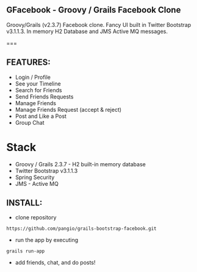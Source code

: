 ## GFacebook - Groovy / Grails Facebook Clone 
Groovy/Grails (v2.3.7) Facebook clone. 
Fancy UI built in Twitter Bootstrap v3.1.1.3.
In memory H2 Database and JMS Active MQ messages.

===
## FEATURES:

* Login / Profile
* See your Timeline
* Search for Friends
* Send Friends Requests
* Manage Friends
* Manage Friends Request (accept & reject)
* Post and Like a Post
* Group Chat


# Stack
*  Groovy / Grails 2.3.7 - H2 built-in memory database
*  Twitter Bootstrap v3.1.1.3
*  Spring Security
*  JMS - Active MQ


## INSTALL:

* clone repository
```
https://github.com/pangio/grails-bootstrap-facebook.git
```
* run the app by executing 
```
grails run-app
```
* add friends, chat, and do posts!

